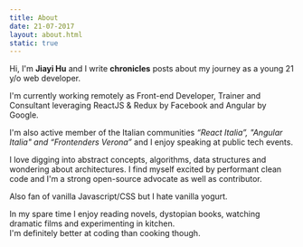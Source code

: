```yaml
---
title: About
date: 21-07-2017
layout: about.html
static: true
---
```


Hi, I'm **Jiayi Hu** and I write **chronicles** posts about my journey as a young 21 y/o web developer.

I'm currently working remotely as Front-end Developer, Trainer and Consultant leveraging ReactJS & Redux by Facebook and Angular by Google. 

I'm also active member of the Italian communities *“React Italia”, "Angular Italia" and “Frontenders Verona”* and I enjoy speaking at public tech events.

I love digging into abstract concepts, algorithms, data structures and wondering about architectures. I find myself excited by performant clean code and I'm a strong open-source advocate as well as contributor.

Also fan of vanilla Javascript/CSS but I hate vanilla yogurt.

In my spare time I enjoy reading novels, dystopian books, watching dramatic films and experimenting in kitchen.  
I'm definitely better at coding than cooking though.
